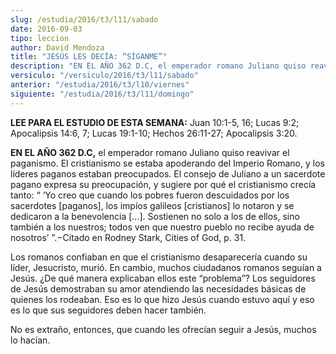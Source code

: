 ```yaml
---
slug: /estudia/2016/t3/l11/sabado
date: 2016-09-03
tipo: leccion
author: David Mendoza
title: "JESÚS LES DECÍA: “SÍGANME”"
description: "EN EL AÑO 362 D.C, el emperador romano Juliano quiso reavivar el paganismo. El  cristianismo se estaba apoderando del Imperio Romano, y los líderes paganos  estaban preocupados. El consejo de Juliano a un sacerdote pagano expresa su  preocupación, y sugiere por qué el cristian..."
versiculo: "/versiculo/2016/t3/l11/sabado"
anterior: "/estudia/2016/t3/l10/viernes"
siguiente: "/estudia/2016/t3/l11/domingo"
---
```


**LEE PARA EL ESTUDIO DE ESTA SEMANA:** Juan 10:1-5, 16; Lucas 9:2; Apocalipsis 14:6, 7; Lucas 19:1-10; Hechos 26:11-27; Apocalipsis 3:20.

**EN EL AÑO 362 D.C,** el emperador romano Juliano quiso reavivar el paganismo. El cristianismo se estaba apoderando del Imperio Romano, y los líderes paganos estaban preocupados. El consejo de Juliano a un sacerdote pagano expresa su preocupación, y sugiere por qué el cristianismo crecía tanto: “ ‘Yo creo que cuando los pobres fueron descuidados por los sacerdotes [paganos], los impíos galileos [cristianos] lo notaron y se dedicaron a la benevolencia [...]. Sostienen no solo a los de ellos, sino también a los nuestros; todos ven que nuestro pueblo no recibe ayuda de nosotros’ ”.−Citado en Rodney Stark, Cities of God, p. 31.

Los romanos confiaban en que el cristianismo desaparecería cuando su líder, Jesucristo, murió. En cambio, muchos ciudadanos romanos seguían a Jesús. ¿De qué manera explicaban ellos este “problema”? Los seguidores de Jesús demostraban su amor atendiendo las necesidades básicas de quienes los rodeaban. Eso es lo que hizo Jesús cuando estuvo aquí y eso es lo que sus seguidores deben hacer también.

No es extraño, entonces, que cuando les ofrecían seguir a Jesús, muchos lo hacían.
